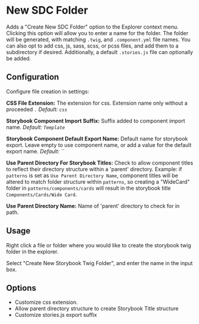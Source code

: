 # New SDC Folder

Adds a "Create New SDC Folder" option to the Explorer context menu. Clicking this option will allow you to enter a name for the folder. The folder will be generated, with matching `.twig`, and `.component.yml` file names. You can also opt to add css, js, sass, scss, or pcss files, and add them to a subdirectory if desired. Additionally, a default `.stories.js` file can optionally be added.

## Configuration

Configure file creation in settings:

<!-- ![configuration options](https://raw.githubusercontent.com/baerkins/vscode-fractal-folder/master/img/options.png "Configuration") -->

**CSS File Extension:** The extension for css. Extension name only without a proceeded `.` *Default: `css`*

**Storybook Component Import Suffix:** Suffix added to component import name. *Default: `Template`*

**Storybook Component Default Export Name:** Default name for storybook export. Leave empty to use component name, or add a value for the default export name. *Default: ``*

**Use Parent Directory For Storybook Titles:** Check to allow component titles to reflect their directory structure within a 'parent' directory. Example: if `patterns` is set as `Use Parent Directory Name`, component titles will be altered to match folder structure within `patterns`, so creating a "WideCard" folder in `patterns/components/cards` will result in the storybook title `Components/Cards/Wide Card`.

**Use Parent Directory Name:** Name of 'parent' directory to check for in path.


## Usage

Right click a file or folder where you would like to create the storybook twig folder in the explorer.

Select "Create New Storybook Twig Folder", and enter the name in the input box.


## Options

- Customize css extension.
- Allow parent directory structure to create Storybook Title structure
- Customize stories.js export suffix